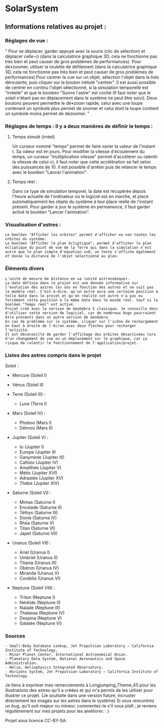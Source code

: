 # SolarSystem


## Informations relatives au projet :

### Réglages de vue :

" Pour se déplacer, garder appuyé avec la souris (clic de sélection) et déplacer celle-ci (dans la calculatrice graphique 3D, cela ne fonctionne pas très bien et peut causer de gros problèmes de performances).
Pour dé•zoomer, utiliser la roulette de défilement (dans la calculatrice graphique 3D, cela ne fonctionne pas très bien et peut causer de gros problèmes de performances)
Pour centrer la vue sur un objet, sélection l'objet dans la liste déroulante, puis cliquer sur le bouton intitulé "centrer".
Il est aussi possible de centrer en continu l'objet sélectionné, si la simulation temporelle est "irréelle" et que le booléen "Suivre l'astre" est coché (Il faut noter que le soleil n'étant pas en déplacement dans le système ne peut être suivi).
Deux boutons peuvent permettre le dé•zoom rapide, celui avec une loupe contenant un symbole plus permet de zoomer et celui dont la loupe contient un symbole moins permet de dézoomer. "

### Réglages de temps : Il y a deux manières de définir le temps :

1) Temps simulé (irréel)

    Un curseur nommé "temps" permet de faire varier la valeur de l'instant t. Sa valeur est en jours.
    Pour modifier la vitesse d'écoulement du temps, un curseur "multiplication vitesse" permet d'accélérer ou ralentir la vitesse de celui-ci, il faut noter que cette accélération se fait selon des puissances de 10.
    Il est possible d'arrêter puis de relancer le temps avec le booléen "Lancer l'animation".

2) Temps réel :

    Dans ce type de simulation temporel, la date est récupérée depuis l'heure actuelle de l'ordinateur où le logiciel est en marche, et place automatiquement les objets du système à leur place réelle de l'instant présent. Pour garder à jour le système en permanence, il faut garder activé le booléen "Lancer l'animation".

### Visualisation d'astres :
    
    Le booléen "Afficher les orbites" permet d'afficher ou non toutes les orbites du système.
    Le booléen "Afficher le plan écliptique", permet d'afficher le plan écliptique du point de vue de la Terre qui dans la simulation n'est autre que le plan simple d'équation z=0, un texte s'affiche également et donne la distance de l'objet sélectionné au plan.

### Éléments divers

    L'unité de mesure de distance en ua (unité astronomique).
    La date définie dans le projet est une donnée informative sur l'évolution des astres les uns en fonction des autres et ne suit pas le modèle réel. C'est-à-dire, qu'un astre aura une certaine position à telle date dans le projet et qu'en réalité cet astre n'a pas eu forcément cette position à la même date dans le monde réel. Sauf si le booléen "Temps réel" est activé.
    Projet créé avec la version de GeoGebra 5 classique. Je conseille donc d'utiliser cette version de logiciel, car de nombreux bugs pourraient être présents dans un autre version de GeoGebra
    En cas de problème sur le système, cliquer sur l'icône de rechargement en haut à droite de l'écran avec deux flèches pour recharger l'activité.
    Il est déconseillé de garder l'affichage des orbites désactivées lors d'un changement de vue ou un déplacement sur le graphique, car ça risque de ralentir le fonctionnement de l'application/projet.

### Listes des astres compris dans le projet
Soleil :

- Mercure (Soleil I)

- Vénus (Soleil II)

- Terre (Soleil III) :
  - Lune (Terre I)

- Mars (Soleil IV) :
  - Phobos (Mars I)
  - Déimos (Mars II)

- Jupiter (Soleil V) :
   - Io (Jupiter I)
   - Europe (Jupiter II)
   - Ganymède (Jupiter III)
   - Callisto (Jupiter IV)
   - Amalthée (Jupiter V)
   - Métis (Jupiter XVI)
   - Adrastée (Jupiter XV)
   - Thébé (Jupiter XIV)

- Saturne (Soleil VI) :
   - Mimas (Saturne I)
   - Encelade (Saturne II)
   - Téthys (Saturne III)
   - Dioné (Saturne IV)
   - Rhéa (Saturne V)
   - Titan (Saturne VI)
   - Japet (Saturne VII)

- Uranus (Soleil VII) :
   - Ariel (Uranus I)
   - Umbriel (Uranus II)
   - Titania (Uranus III)
   - Obéron (Uranus IV)
   - Miranda (Uranus V)
   - Cordélia (Uranus VI)

- Neptune (Soleil VIII) :
   - Triton (Neptune I)
   - Néréide (Neptune II)
   - Naïade (Neptune III)
   - Thalassa (Neptune IV)
   - Despina (Neptune V)
   - Galatée (Neptune VI)


### Sources

    - Small-Body Database Lookup, Jet Propulsion Laboratory – California Institute of Technology.
    - Minor Planet Center, International Astronomical Union.
    - Planetary Data System, National Aeronautics and Space Administration.
    - Helio, Heliophysics Integrated Observatory.
    - Horizons System, Jet Propulsion Laboratory – California Institute of Technology.


Je tiens à exprimer mes remerciements à Longjumping_Theme_45 pour les illustrations des astres qu'il a créées et qui m'a permis de les utiliser pour illustrer ce projet. (Je souhaite dans une version future, incruster directement les images sur les astres dans le système)
Si vous rencontrez un bug, qu'il soit majeur ou mineur, commentez-le s'il vous plaît ; je reviens régulièrement sur mes projets pour les améliorer. : )


Projet sous licence CC-BY-SA.
